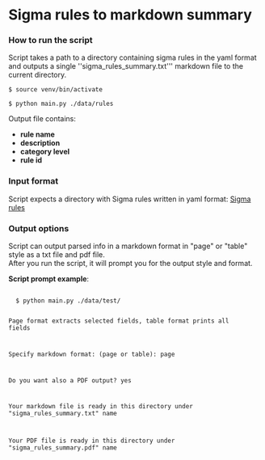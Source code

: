 # Sigma rules to markdown summary


### How to run the script
Script takes a path to a directory containing sigma rules in the yaml format and outputs a single ''sigma_rules_summary.txt''' markdown file to the current directory.


<code>$ source venv/bin/activate </code>

<code>$ python main.py ./data/rules </code>

Output file contains:
- **rule name**
- **description** 
- **category level**
- **rule id**

### Input format
Script expects a directory with Sigma rules written in yaml format: [Sigma rules](https://github.com/SigmaHQ/sigma) 

### Output options
Script can output parsed info in a  markdown format in "page" or "table" style as a txt file and pdf file.  
After you run the script, it will prompt you for the output style and format.  


**Script prompt example**:

<code>
  $ python main.py ./data/test/
  
  Page format extracts selected fields, table format prints all fields
  
  Specify markdown format: (page or table): page
  
  Do you want also a PDF output? yes
  
  Your markdown file is ready in this directory under "sigma_rules_summary.txt" name
  
  Your PDF file is ready in this directory under "sigma_rules_summary.pdf" name
</code>
